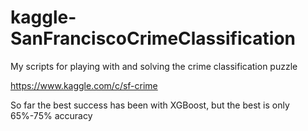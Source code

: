 # kaggle-SanFranciscoCrimeClassification
My scripts for playing with and solving the crime classification puzzle


https://www.kaggle.com/c/sf-crime


So far the best success has been with XGBoost, but the best is only 65%-75% accuracy


